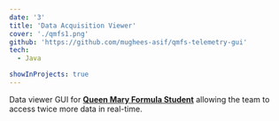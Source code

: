 ```yaml
---
date: '3'
title: 'Data Acquisition Viewer'
cover: './qmfs1.png'
github: 'https://github.com/mughees-asif/qmfs-telemetry-gui'
tech:
  - Java

showInProjects: true
---
```


Data viewer GUI for <a target="_blank" href="https://www.qmformulastudent.co.uk/"><b>Queen Mary Formula Student</b></a> allowing the team to access twice more data in real-time.
